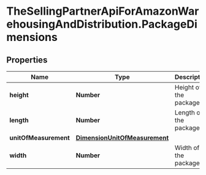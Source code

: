 # TheSellingPartnerApiForAmazonWarehousingAndDistribution.PackageDimensions

## Properties

Name | Type | Description | Notes
------------ | ------------- | ------------- | -------------
**height** | **Number** | Height of the package. | 
**length** | **Number** | Length of the package. | 
**unitOfMeasurement** | [**DimensionUnitOfMeasurement**](DimensionUnitOfMeasurement.md) |  | 
**width** | **Number** | Width of the package. | 


